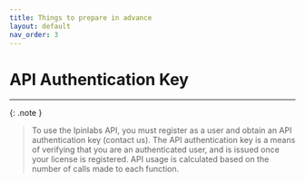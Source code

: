```yaml
---
title: Things to prepare in advance
layout: default
nav_order: 3
---
```


# API Authentication Key
---

{: .note }
> To use the Ipinlabs API, you must register as a user and obtain an API authentication key (contact us).
> The API authentication key is a means of verifying that you are an authenticated user, and is issued once your license is registered.
> API usage is calculated based on the number of calls made to each function.